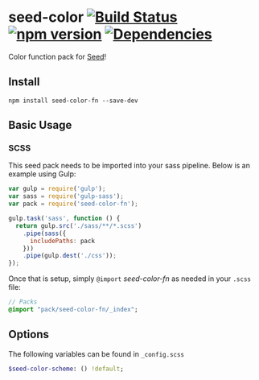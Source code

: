 # seed-color [![Build Status](https://travis-ci.org/helpscout/seed-color.svg?branch=master)](https://travis-ci.org/helpscout/seed-color) [![npm version](https://badge.fury.io/js/seed-color.svg)](https://badge.fury.io/js/seed-color) [![Dependencies](https://david-dm.org/helpscout/seed-color.svg)](https://david-dm.org/helpscout/seed-color)

Color function pack for [Seed](https://github.com/helpscout/seed)!

## Install
```
npm install seed-color-fn --save-dev
```


## Basic Usage

### SCSS
This seed pack needs to be imported into your sass pipeline. Below is an example using Gulp:


```javascript
var gulp = require('gulp');
var sass = require('gulp-sass');
var pack = require('seed-color-fn');

gulp.task('sass', function () {
  return gulp.src('./sass/**/*.scss')
    .pipe(sass({
      includePaths: pack
    }))
    .pipe(gulp.dest('./css'));
});
```

Once that is setup, simply `@import` *seed-color-fn* as needed in your `.scss` file:

```sass
// Packs
@import "pack/seed-color-fn/_index";
```

## Options

The following variables can be found in `_config.scss`

```sass
$seed-color-scheme: () !default;
```
